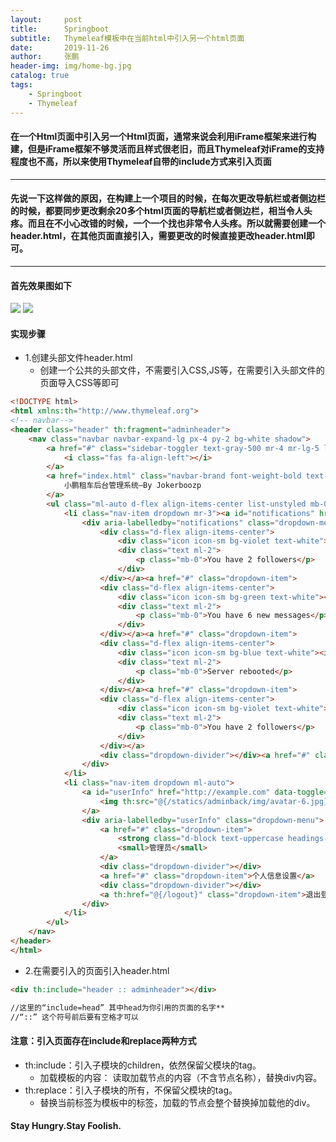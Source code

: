 ```yaml
---
layout:     post 
title:      Springboot
subtitle:   Thymeleaf模板中在当前html中引入另一个html页面
date:       2019-11-26
author:     张鹏
header-img: img/home-bg.jpg
catalog: true   
tags:                         
    - Springboot
    - Thymeleaf
---
```


#### 在一个Html页面中引入另一个Html页面，通常来说会利用iFrame框架来进行构建，但是iFrame框架不够灵活而且样式很老旧，而且Thymeleaf对iFrame的支持程度也不高，所以来使用Thymeleaf自带的include方式来引入页面
----------------------------
#### 先说一下这样做的原因，在构建上一个项目的时候，在每次更改导航栏或者侧边栏的时候，都要同步更改剩余20多个html页面的导航栏或者侧边栏，相当令人头疼。而且在不小心改错的时候，一个一个找也非常令人头疼。所以就需要创建一个header.html，在其他页面直接引入，需要更改的时候直接更改header.html即可。

----------------------------

#### 首先效果图如下

![](https://vi0.xiu123.cn/live/2019/11/26/20/1003v1574771902221343467.jpg)
![](https://vi0.xiu123.cn/live/2019/11/26/20/1003v1574771863963824631.jpg)

#### 实现步骤

- 1.创建头部文件header.html
   - 创建一个公共的头部文件，不需要引入CSS,JS等，在需要引入头部文件的页面导入CSS等即可

```html
<!DOCTYPE html>
<html xmlns:th="http://www.thymeleaf.org">
<!-- navbar-->
<header class="header" th:fragment="adminheader">
    <nav class="navbar navbar-expand-lg px-4 py-2 bg-white shadow">
        <a href="#" class="sidebar-toggler text-gray-500 mr-4 mr-lg-5 lead">
            <i class="fas fa-align-left"></i>
        </a>
        <a href="index.html" class="navbar-brand font-weight-bold text-uppercase text-base">
            小鹏租车后台管理系统—By Jokerboozp
        </a>
        <ul class="ml-auto d-flex align-items-center list-unstyled mb-0">
            <li class="nav-item dropdown mr-3"><a id="notifications" href="http://example.com" data-toggle="dropdown" aria-haspopup="true" aria-expanded="false" class="nav-link dropdown-toggle text-gray-400 px-1"><i class="fa fa-bell"></i><span class="notification-icon"></span></a>
                <div aria-labelledby="notifications" class="dropdown-menu"><a href="#" class="dropdown-item">
                    <div class="d-flex align-items-center">
                        <div class="icon icon-sm bg-violet text-white"><i class="fab fa-twitter"></i></div>
                        <div class="text ml-2">
                            <p class="mb-0">You have 2 followers</p>
                        </div>
                    </div></a><a href="#" class="dropdown-item">
                    <div class="d-flex align-items-center">
                        <div class="icon icon-sm bg-green text-white"><i class="fas fa-envelope"></i></div>
                        <div class="text ml-2">
                            <p class="mb-0">You have 6 new messages</p>
                        </div>
                    </div></a><a href="#" class="dropdown-item">
                    <div class="d-flex align-items-center">
                        <div class="icon icon-sm bg-blue text-white"><i class="fas fa-upload"></i></div>
                        <div class="text ml-2">
                            <p class="mb-0">Server rebooted</p>
                        </div>
                    </div></a><a href="#" class="dropdown-item">
                    <div class="d-flex align-items-center">
                        <div class="icon icon-sm bg-violet text-white"><i class="fab fa-twitter"></i></div>
                        <div class="text ml-2">
                            <p class="mb-0">You have 2 followers</p>
                        </div>
                    </div></a>
                    <div class="dropdown-divider"></div><a href="#" class="dropdown-item text-center"><small class="font-weight-bold headings-font-family text-uppercase">View all notifications</small></a>
                </div>
            </li>
            <li class="nav-item dropdown ml-auto">
                <a id="userInfo" href="http://example.com" data-toggle="dropdown" aria-haspopup="true" aria-expanded="false" class="nav-link dropdown-toggle">
                    <img th:src="@{/statics/adminback/img/avatar-6.jpg}" alt="Jason Doe" style="max-width: 2.5rem;" class="img-fluid rounded-circle shadow">
                </a>
                <div aria-labelledby="userInfo" class="dropdown-menu">
                    <a href="#" class="dropdown-item">
                        <strong class="d-block text-uppercase headings-font-family">Mark Stephen</strong>
                        <small>管理员</small>
                    </a>
                    <div class="dropdown-divider"></div>
                    <a href="#" class="dropdown-item">个人信息设置</a>
                    <div class="dropdown-divider"></div>
                    <a th:href="@{/logout}" class="dropdown-item">退出登录</a>
                </div>
            </li>
        </ul>
    </nav>
</header>
</html>
```

- 2.在需要引入的页面引入header.html

```html
<div th:include="header :: adminheader"></div>

//这里的“include=head” 其中head为你引用的页面的名字**
//“::” 这个符号前后要有空格才可以
```

#### 注意：引入页面存在include和replace两种方式

- th:include：引入子模块的children，依然保留父模块的tag。
   - 加载模板的内容： 读取加载节点的内容（不含节点名称），替换div内容。
- th:replace：引入子模块的所有，不保留父模块的tag。
   - 替换当前标签为模板中的标签，加载的节点会整个替换掉加载他的div。

#### Stay Hungry.Stay Foolish.